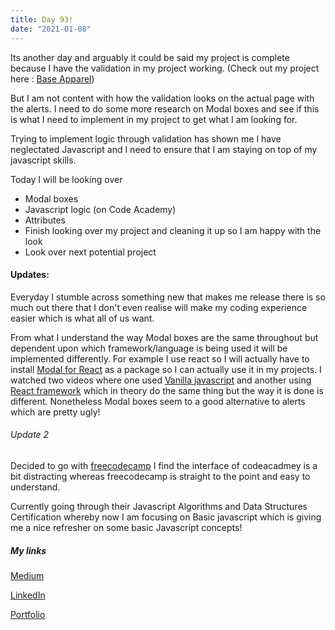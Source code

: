```yaml
---
title: Day 93!
date: "2021-01-08"
---
```


Its another day and arguably it could be said my project is complete because I have the validation in my project working. (Check out my project here : [Base Apparel](https://base-apparel.jokale.vercel.app/))

But I am not content with how the validation looks on the actual page with the alerts.
I need to do some more research on Modal boxes and see if this is what I need to implement in my project to get what I am looking for. 

Trying to implement logic through validation has shown me I have neglectated Javascript and I need to ensure that I am staying on top of my javascript skills.

Today I will be looking over

- Modal boxes
- Javascript logic (on Code Academy)
- Attributes
- Finish looking over my project and cleaning it up so I am happy with the look
- Look over next potential project


#### Updates:

Everyday I stumble across something new that makes me release there is so much out there that I don't even realise will make my coding experience easier which is what all of us want.

From what I understand the way Modal boxes are the same throughout but dependent upon which framework/language is being used it will be implemented differently. 
For example I use react so I will actually have to install [Modal for React](https://www.npmjs.com/package/react-modal) as a package so I can actually use it in my projects.
I watched two videos where one used [Vanilla javascript](https://www.youtube.com/watch?v=KjQ8uvAt9kQ) and another using [React framework](https://www.youtube.com/watch?v=10FNqoPpNbE) which in theory do the same thing but the way it is done is different. 
Nonetheless Modal boxes seem to a good alternative to alerts which are pretty ugly!


###### Update 2

Decided to go with [freecodecamp](https://www.freecodecamp.org/learn/) I find the interface of codeacadmey is a bit distracting whereas freecodecamp is straight to the point and easy to understand.

Currently going through their Javascript Algorithms and Data Structures Certification whereby now I am focusing on Basic javascript which is giving me a nice refresher on some basic Javascript concepts!

##### My links 
[Medium](https://medium.com/@kalemajoanna)

[LinkedIn](https://www.linkedin.com/in/joanna-e-kalema-a5a5b4136/)

[Portfolio](https://joannathedeveloper.netlify.app/)

